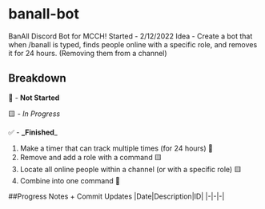 # banall-bot
BanAll Discord Bot for MCCH!
Started - 2/12/2022
Idea - Create a bot that when /banall is typed, finds people online with a specific role, and removes it for 24 hours. (Removing them from a channel)

## **Breakdown**

🛑 - **Not Started**

🟨 - *In Progress*

✅ - **_Finished**_

1. Make a timer that can track multiple times (for 24 hours) 🛑
2. Remove and add a role with a command 🟨
3. Locate all online people within a channel (or with a specific role) 🟨
4. Combine into one command 🛑

##Progress Notes + Commit Updates
|Date|Description|ID|
|-|-|-|
